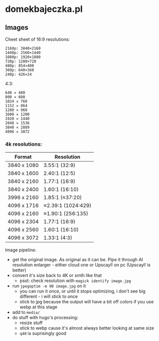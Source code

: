 # domekbajeczka.pl

## Images

Cheet sheet of 16:9 resolutions:
```
2160p: 3840×2160
1440p: 2560×1440
1080p: 1920×1080
720p: 1280×720
480p: 854×480
360p: 640×360
240p: 426×24
```
4:3:
```
640 ✕ 480
800 ✕ 600
1024 ✕ 768
1152 ✕ 864
1280 ✕ 960
1600 ✕ 1200
1920 ✕ 1440
2048 ✕ 1536
3840 ✕ 2889
4096 ✕ 3072
```
### 4k resolutions:
| Format      | Resolution         |
|-------------|--------------------|
| 3840 x 1080 | 3.55∶1 (32∶9)      |
| 3840 x 1600 | 2.40∶1 (12∶5)      |
| 3840 x 2160 | 1.77∶1 (16∶9)      |
| 3840 x 2400 | 1.60∶1 (16∶10)     |
| 3996 x 2160 | 1.85∶1 (≈37∶20)    |
| 4096 x 1716 | ≈2.39∶1 (1024∶429) |
| 4096 x 2160 | ≈1.90∶1 (256∶135)  |
| 4096 x 2304 | 1.77∶1 (16∶9)      |
| 4096 x 2560 | 1.60∶1 (16∶10)     |
| 4096 x 3072 | 1.33∶1 (4∶3)       |

Image pipeline:
- get the original image. As original as it can be. Pipe it through AI resolution enlarger - either cloud one or Upscayl! on pc (Upscayl! is better)
- convert it's size back to 4K or smth like that
  - psst: check resolution with `magick identify image.jpg`
- run `jpegoptim -m 90 image.jpg` on it
  - you can run it once, or until it stops optimizing, i don't see big different - i will stick to once
  - stick to jpg because the output will have a bit off colors if you use webp at this stage
- add to `media/`
- do stuff with hugo's processing:
  - resize stuff
  - stick to webp cause it's almost always better looking at same size
  - `q40` is suprisingly good
